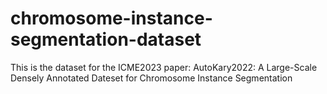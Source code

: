 # chromosome-instance-segmentation-dataset
This is the dataset for the ICME2023 paper: AutoKary2022: A Large-Scale Densely Annotated Dateset for Chromosome Instance Segmentation
